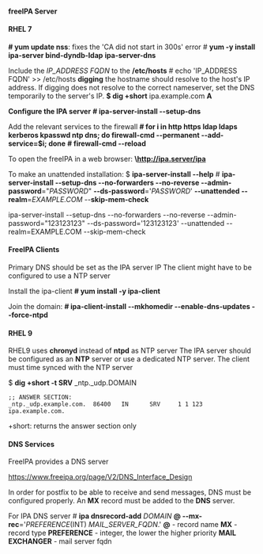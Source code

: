 #### freeIPA Server
#### RHEL 7 

**\# yum update nss**: fixes the 'CA did not start in 300s' error
\# **yum -y install ipa-server bind-dyndb-ldap** **ipa-server-dns**

Include the *IP_ADDRESS FQDN* to the **/etc/hosts**
\# echo 'IP_ADDRESS FQDN' >> /etc/hosts
**digging** the hostname should resolve to the host's IP address. If digging does not resolve to the correct nameserver, set the DNS temporarily to the server's IP.
**\$ dig +short** ipa.example.com **A**

 **Configure the IPA server**
**\# ipa-server-install --setup-dns**

Add the relevant services to the firewall
**\# for i in http https ldap ldaps kerberos kpasswd ntp dns; do firewall-cmd --permanent --add-service=$i; done**
**\# firewall-cmd --reload**

To open the freeIPA in a web browser:
**\http://ipa.server/ipa**

To make an unattended installation:
$ **ipa-server-install --help**
\# **ipa-server-install --setup-dns --no-forwarders --no-reverse --admin-password**="*PASSWORD*" **--ds-password**='*PASSWORD*' **--unattended --realm**=*EXAMPLE.COM* --**skip-mem-check**


 ipa-server-install --setup-dns --no-forwarders --no-reverse --admin-password="123123123" --ds-password='123123123' --unattended --realm=EXAMPLE.COM --skip-mem-check
#### FreeIPA Clients

Primary DNS should be set as the IPA server IP
The client might have to be configured to use a NTP server

Install the ipa-client
**\# yum install -y ipa-client**

Join the domain:
**\# ipa-client-install --mkhomedir --enable-dns-updates --force-ntpd**

#### RHEL 9

RHEL9 uses **chronyd** instead of **ntpd** as NTP server
The IPA server should be configured as an **NTP** server or use a dedicated NTP server. 
The client must time synced with the NTP server

$ **dig +short -t SRV** \_ntp.\_udp.DOMAIN 
```
;; ANSWER SECTION:
_ntp._udp.example.com.  86400   IN      SRV     1 1 123 ipa.example.com.
```
+short: returns the answer section only

#### DNS Services

FreeIPA provides a DNS server

https://www.freeipa.org/page/V2/DNS_Interface_Design

In order for postfix to be able to receive and send messages, DNS must be configured properly. An **MX** record must be added to the **DNS** server.

For IPA DNS server
\# **ipa dnsrecord-add** *DOMAIN* **@ --mx-rec**='*PREFERENCE*(INT) *MAIL_SERVER_FQDN*.'
**@** - record name
**MX** - record type
**PREFERENCE** - integer, the lower the higher priority
**MAIL EXCHANGER** - mail server fqdn